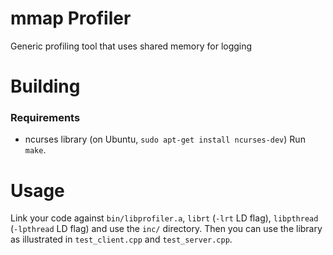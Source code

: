 # mmap Profiler
Generic profiling tool that uses shared memory for logging

# Building
### Requirements
- ncurses library (on Ubuntu, `sudo apt-get install ncurses-dev`)
Run `make`.

# Usage
Link your code against `bin/libprofiler.a`, `librt` (`-lrt` LD flag), `libpthread` (`-lpthread` LD flag) and use the `inc/` directory. Then you can use the library as illustrated in `test_client.cpp` and `test_server.cpp`.
